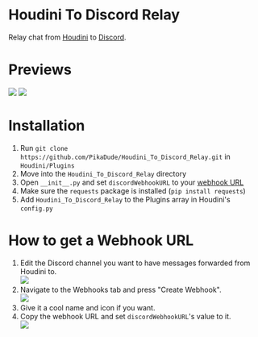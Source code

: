 # Houdini To Discord Relay
Relay chat from [Houdini](https://github.com/Solero/Houdini) to [Discord](https://discordapp.com).

# Previews
![](https://i.am-a.ninja/Ds7aJWL.png)
![](https://i.am-a.ninja/auxmrmW.png)

# Installation
1. Run `git clone https://github.com/PikaDude/Houdini_To_Discord_Relay.git` in `Houdini/Plugins`
2. Move into the `Houdini_To_Discord_Relay` directory
3. Open `__init__.py` and set `discordWebhookURL` to your [webhook URL](#how-to-get-a-webhook-url)
4. Make sure the `requests` package is installed (`pip install requests`)
5. Add `Houdini_To_Discord_Relay` to the Plugins array in Houdini's `config.py`

# How to get a Webhook URL
1. Edit the Discord channel you want to have messages forwarded from Houdini to.  
![](https://i.am-a.ninja/9CtEVTX.png)
2. Navigate to the Webhooks tab and press "Create Webhook".  
![](https://i.am-a.ninja/4YrwfhA.png)
3. Give it a cool name and icon if you want.
4. Copy the webhook URL and set `discordWebhookURL`'s value to it.  
![](https://i.am-a.ninja/3rMy1Gi.png)
